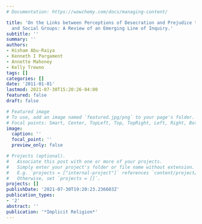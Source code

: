 ```yaml
---
# Documentation: https://wowchemy.com/docs/managing-content/

title: 'On the Links between Perceptions of Desecration and Prejudice toward Religurns
  and Social Groups: A Review of an Emerging Line of Inquiry.'
subtitle: ''
summary: ''
authors:
- Hisham Abu-Raiya
- Kenneth I Pargament
- Annette Mahoney
- Kelly Trewno
tags: []
categories: []
date: '2011-01-01'
lastmod: 2021-07-30T15:20:26-04:00
featured: false
draft: false

# Featured image
# To use, add an image named `featured.jpg/png` to your page's folder.
# Focal points: Smart, Center, TopLeft, Top, TopRight, Left, Right, BottomLeft, Bottom, BottomRight.
image:
  caption: ''
  focal_point: ''
  preview_only: false

# Projects (optional).
#   Associate this post with one or more of your projects.
#   Simply enter your project's folder or file name without extension.
#   E.g. `projects = ["internal-project"]` references `content/project/deep-learning/index.md`.
#   Otherwise, set `projects = []`.
projects: []
publishDate: '2021-07-30T19:20:23.236603Z'
publication_types:
- '2'
abstract: ''
publication: '*Implicit Religion*'
---
```

